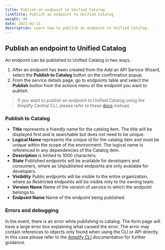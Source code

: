 ```yaml
---
title: Publish an endpoint to Unified Catalog
linkTitle: Publish an endpoint to Unified Catalog
weight: 40
date: 2021-02-11
description: Learn how to publish an endpoint to Unified Catalog.
---
```


## Publish an endpoint to Unified Catalog

An endpoint can be published to Unified Catalog in two ways.

1. After an endpoint has been created from the Add an API Service Wizard, select the **Publish to Catalog** button on the confirmation popup.  
2. From the service details page, go to endpoints table and select the **Publish** button from the actions menu of the endpoint you want to publish.

> If you want to publish an endpoint to Unified Catalog using the Amplify Central CLI, please refer to these [docs](/docs/central/cli_central/cli_publish) instead.

### Publish to Catalog

* **Title** represents a friendly name for the catalog item. The title will be displayed first and is searchable but does not need to be unique.
* **Logical Name** represents the unique id for the catalog item and must be unique within the scope of the environment. The logical name is referenced in any dependencies of the Catalog item.
* **Description** is limited to 1000 characters.
* **State** Published endpoints will be available for developers and consumers, where as Unpublished endpoints are only available for developers.
* **Visibility** Public endpoints will be visible to the entire organization, where as Restricted endpoints will be visible only to the owning team.  
* **Version Name** Name of the version of service to which the endpoint belongs to.
* **Endpoint Name** Name of the endpoint being published.

### Errors and debugging

In the event, there is an error while publishing to catalog. The form page will have a large error box explaining what caused the error. The error may contain references to objects only found when using the CLI or API directly. In this case please refer to the [Amplify CLI](/docs/central/cli_central/cli_publish) documentation for further guidance.
